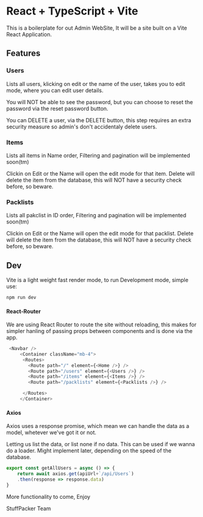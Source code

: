 # React + TypeScript + Vite

This is a boilerplate for out Admin WebSite, 
It will be a site built on a Vite React Application.

## Features

### Users
Lists all users, klicking on edit or the name of the user, takes you to edit mode, where you can edit user details.

You will NOT be able to see the password, but you can choose to reset the password via the reset password button. 

You can DELETE a user, via the DELETE button, this step requires an extra security measure so admin's don't accidentaly delete users. 

### Items
Lists all items in Name order, 
Filtering and pagination will be implemented soon(tm)

Clickin on Edit or the Name will open the edit mode for that item. 
Delete will delete the item from the database, this will NOT have a security check before, so beware.

### Packlists
Lists all pakclist in ID order, 
Filtering and pagination will be implemented soon(tm)

Clickin on Edit or the Name will open the edit mode for that packlist. 
Delete will delete the item from the database, this will NOT have a security check before, so beware.

## Dev
Vite is a light weight fast render mode, to run Development mode, simple use: 

```js
npm run dev
``` 

#### React-Router
We are using React Router to route the site without reloading, this makes for simpler hanling of passing props between components and is done via the app.

```js
 <Navbar />
     <Container className="mb-4">
      <Routes>
        <Route path="/" element={<Home />} />
        <Route path="/users" element={<Users />} />
        <Route path="/items" element={<Items />} />
        <Route path="/packlists" element={<Packlists />} />

      </Routes>
     </Container>
```

#### Axios
Axios uses a response promise, which mean we can handle the data as a model, whetever we've got it or not. 

Letting us list the data, or list none if no data.
This can be used if we wanna do a loader.
Might implement later, depending on the speed of the database.
```js 
export const getAllUsers = async () => {
    return await axios.get(apiUrl+`/api/Users`)
    .then(response => response.data)
}
```

More functionality to come, 
Enjoy

StuffPacker Team